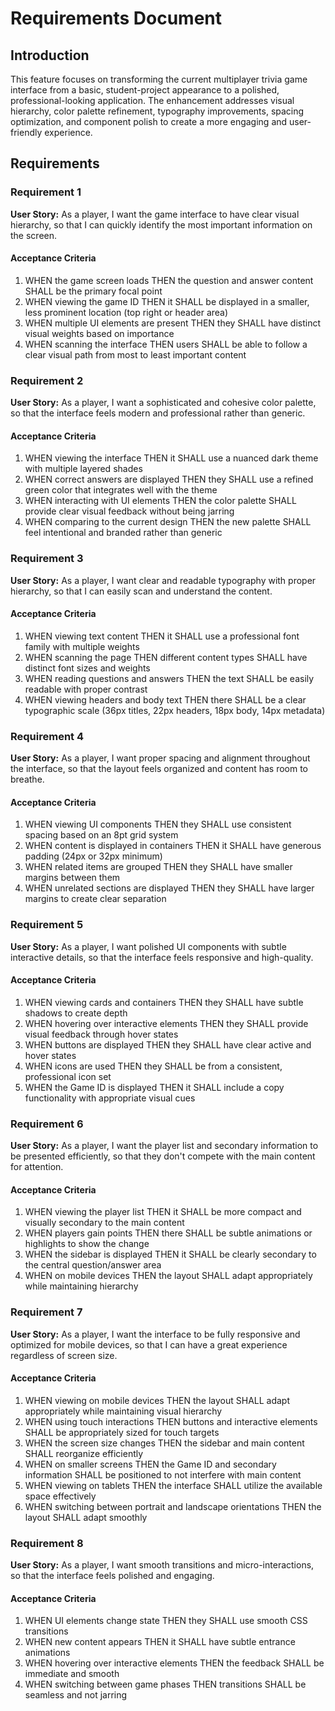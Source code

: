 # Requirements Document

## Introduction

This feature focuses on transforming the current multiplayer trivia game interface from a basic, student-project appearance to a polished, professional-looking application. The enhancement addresses visual hierarchy, color palette refinement, typography improvements, spacing optimization, and component polish to create a more engaging and user-friendly experience.

## Requirements

### Requirement 1

**User Story:** As a player, I want the game interface to have clear visual hierarchy, so that I can quickly identify the most important information on the screen.

#### Acceptance Criteria

1. WHEN the game screen loads THEN the question and answer content SHALL be the primary focal point
2. WHEN viewing the game ID THEN it SHALL be displayed in a smaller, less prominent location (top right or header area)
3. WHEN multiple UI elements are present THEN they SHALL have distinct visual weights based on importance
4. WHEN scanning the interface THEN users SHALL be able to follow a clear visual path from most to least important content

### Requirement 2

**User Story:** As a player, I want a sophisticated and cohesive color palette, so that the interface feels modern and professional rather than generic.

#### Acceptance Criteria

1. WHEN viewing the interface THEN it SHALL use a nuanced dark theme with multiple layered shades
2. WHEN correct answers are displayed THEN they SHALL use a refined green color that integrates well with the theme
3. WHEN interacting with UI elements THEN the color palette SHALL provide clear visual feedback without being jarring
4. WHEN comparing to the current design THEN the new palette SHALL feel intentional and branded rather than generic

### Requirement 3

**User Story:** As a player, I want clear and readable typography with proper hierarchy, so that I can easily scan and understand the content.

#### Acceptance Criteria

1. WHEN viewing text content THEN it SHALL use a professional font family with multiple weights
2. WHEN scanning the page THEN different content types SHALL have distinct font sizes and weights
3. WHEN reading questions and answers THEN the text SHALL be easily readable with proper contrast
4. WHEN viewing headers and body text THEN there SHALL be a clear typographic scale (36px titles, 22px headers, 18px body, 14px metadata)

### Requirement 4

**User Story:** As a player, I want proper spacing and alignment throughout the interface, so that the layout feels organized and content has room to breathe.

#### Acceptance Criteria

1. WHEN viewing UI components THEN they SHALL use consistent spacing based on an 8pt grid system
2. WHEN content is displayed in containers THEN it SHALL have generous padding (24px or 32px minimum)
3. WHEN related items are grouped THEN they SHALL have smaller margins between them
4. WHEN unrelated sections are displayed THEN they SHALL have larger margins to create clear separation

### Requirement 5

**User Story:** As a player, I want polished UI components with subtle interactive details, so that the interface feels responsive and high-quality.

#### Acceptance Criteria

1. WHEN viewing cards and containers THEN they SHALL have subtle shadows to create depth
2. WHEN hovering over interactive elements THEN they SHALL provide visual feedback through hover states
3. WHEN buttons are displayed THEN they SHALL have clear active and hover states
4. WHEN icons are used THEN they SHALL be from a consistent, professional icon set
5. WHEN the Game ID is displayed THEN it SHALL include a copy functionality with appropriate visual cues

### Requirement 6

**User Story:** As a player, I want the player list and secondary information to be presented efficiently, so that they don't compete with the main content for attention.

#### Acceptance Criteria

1. WHEN viewing the player list THEN it SHALL be more compact and visually secondary to the main content
2. WHEN players gain points THEN there SHALL be subtle animations or highlights to show the change
3. WHEN the sidebar is displayed THEN it SHALL be clearly secondary to the central question/answer area
4. WHEN on mobile devices THEN the layout SHALL adapt appropriately while maintaining hierarchy

### Requirement 7

**User Story:** As a player, I want the interface to be fully responsive and optimized for mobile devices, so that I can have a great experience regardless of screen size.

#### Acceptance Criteria

1. WHEN viewing on mobile devices THEN the layout SHALL adapt appropriately while maintaining visual hierarchy
2. WHEN using touch interactions THEN buttons and interactive elements SHALL be appropriately sized for touch targets
3. WHEN the screen size changes THEN the sidebar and main content SHALL reorganize efficiently
4. WHEN on smaller screens THEN the Game ID and secondary information SHALL be positioned to not interfere with main content
5. WHEN viewing on tablets THEN the interface SHALL utilize the available space effectively
6. WHEN switching between portrait and landscape orientations THEN the layout SHALL adapt smoothly

### Requirement 8

**User Story:** As a player, I want smooth transitions and micro-interactions, so that the interface feels polished and engaging.

#### Acceptance Criteria

1. WHEN UI elements change state THEN they SHALL use smooth CSS transitions
2. WHEN new content appears THEN it SHALL have subtle entrance animations
3. WHEN hovering over interactive elements THEN the feedback SHALL be immediate and smooth
4. WHEN switching between game phases THEN transitions SHALL be seamless and not jarring